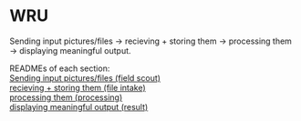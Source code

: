 # WRU

Sending input pictures/files -> recieving + storing them -> processing them -> displaying meaningful output.

READMEs of each section:<br />
[Sending input pictures/files (field scout)](/field_scout/README.md)<br />
[recieving + storing them (file intake)](/file_intake/README.md)<br />
[processing them (processing)](/processing/README.md)<br />
[displaying meaningful output (result)](/result/README.md)<br />

